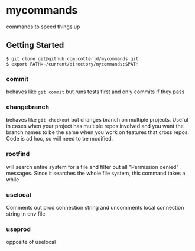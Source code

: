 # mycommands
commands to speed things up

## Getting Started
`$ git clone git@github.com:cotterjd/mycommands.git`<br>
`$ export PATH=~/current/directory/mycommands:$PATH`<br>

### commit
behaves like `git commit` but runs tests first and only commits if they pass


### changebranch
behaves like `git checkout` but changes branch on multiple projects. Useful in cases when your project has multiple repos involved and you want the branch names to be the same when you work on features that cross repos. Code is ad hoc, so will need to be modified.

### rootfind
will search entire system for a file and filter out all "Permission denied" messages. Since it searches the whole file system, this command takes a while

### uselocal
Comments out prod connection string and uncomments local connection string in env file

### useprod
opposite of uselocal
